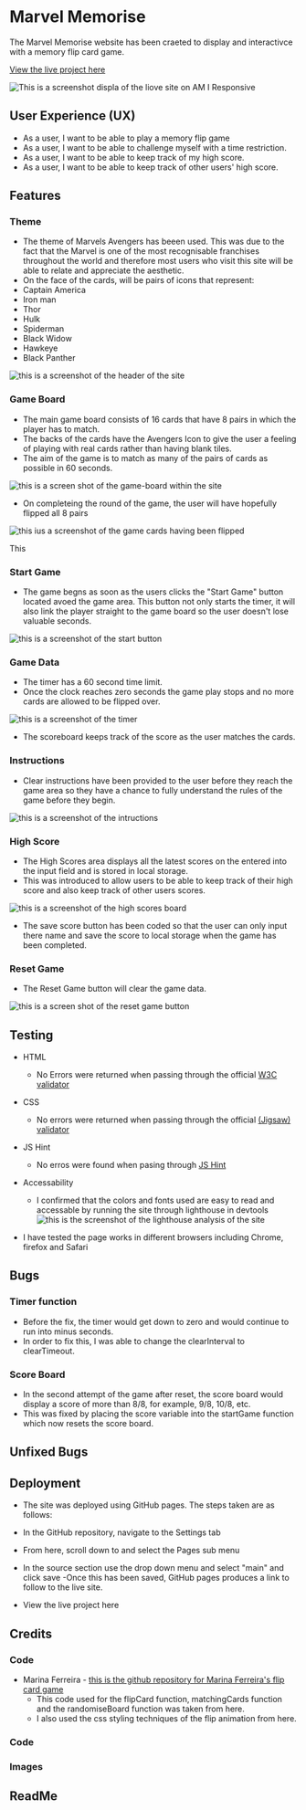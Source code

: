 # Marvel Memorise
The Marvel Memorise website has been craeted to display and interactivce with a memory flip card game. 

[View the live project here](https://donald-macritchie.github.io/memory-flip-card/)

![This is a screenshot displa of the liove site on AM I Responsive](./assets/screenshots/responsive.png)

## User Experience (UX)
 - As a user, I want to be able to play a memory flip game
 - As a user, I want to be able to challenge myself with a time restriction.
 - As a user, I want to be able to keep track of my high score.
 - As a user, I want to be able to keep track of other users' high score.

## Features

### Theme

 - The theme of Marvels Avengers has beeen used. This was due to the fact that the Marvel is one of the most recognisable franchises throughout the world and therefore most users who visit this site will be able to relate and appreciate the aesthetic.
- On the face of the cards, will be pairs of icons that represent:
- Captain America
- Iron man
- Thor
- Hulk
- Spiderman
- Black Widow
- Hawkeye
- Black Panther 

 ![this is a screenshot of the header of the site](./assets/screenshots/title.png) 

### Game Board

 - The main game board consists of 16 cards that have 8 pairs in which the player has to match. 
 - The backs of the cards have the Avengers Icon to give the user a feeling of playing with real cards rather than having blank tiles. 
 - The aim  of the game is to match as many of the pairs of cards as possible in 60 seconds.
 
 ![this is a screen shot of the game-board within the site](./assets/screenshots/game-board-unflip.png)

 - On completeing the round of the game, the user will have hopefully flipped all 8 pairs

 ![this ius a screenshot of the game cards having been flipped](./assets/screenshots/game-board-flip.png) 

 This 

### Start Game

 - The game begns as soon as the users clicks the "Start Game" button located avoed the game area. This button not only starts the timer, it will also link the player straight to the game board so the user doesn't lose valuable seconds. 

 ![this is a screenshot of the start button](./assets/screenshots/start-button.png)


### Game Data

 - The timer has a 60 second time limit. 
 - Once the clock reaches zero seconds the game play stops and no more cards are allowed to be flipped over. 

 ![this is a screenshot of the timer](./assets/screenshots/game-data.png)

- The scoreboard keeps track of the score as the user matches the cards. 


### Instructions

 - Clear instructions have been provided to the user before they reach the game area so they have a chance to fully understand the rules of the game before they begin. 

 ![this is a screenshot of the intructions](./assets/screenshots/instructions.png)
### High Score

- The High Scores area displays all the latest scores on the entered into the input field and is stored in local storage.
- This was introduced to allow users to be able to keep track of their high score and also keep track of other users scores. 

![this is a screenshot of the high scores board](./assets/screenshots/high-score.png)

 - The save score button has been coded so that the user can only input there name and save the score to local storage when the game has been completed. 

### Reset Game
 - The Reset Game button will clear the game data.

![this is a screen shot of the reset game button](./assets/screenshots/reset-button.png)

## Testing

- HTML
  - No Errors were returned when passing through the official [W3C validator](https://validator.w3.org/)

- CSS
  - No errors were returned when passing through the official [(Jigsaw) validator](https://jigsaw.w3.org/css-validator/)

- JS Hint
  - No erros were found when pasing through [JS Hint](https://jshint.com/)

- Accessability
   -   I confirmed that the colors and fonts used are easy to read and accessable by running the site through lighthouse in devtools
   ![this is the screenshot of the lighthouse analysis of the site](./assets/screenshots/lighthouse.png)

- I have tested the page works in different browsers including Chrome, firefox and Safari

## Bugs

### Timer function
 - Before the fix, the timer would get down to zero and would continue to run into minus seconds.
 - In order to fix this, I was able to change the clearInterval to clearTimeout.

### Score Board
 - In the second attempt of the game after reset, the score board would display a score of more than 8/8, for example, 9/8, 10/8, etc. 
 - This was fixed by placing the score variable into the startGame function which now resets the score board. 


## Unfixed Bugs


## Deployment
 - The site was deployed using GitHub pages. The steps taken are as follows:

 - In the GitHub repository, navigate to the Settings tab
 - From here, scroll down to and select the Pages sub menu
 - In the source section use the drop down menu and select "main" and
 click save -Once this has been saved, GitHub pages produces a link to follow to the live site.
 - View the live project here

## Credits

### Code
 - Marina Ferreira -  [this is the github repository for Marina Ferreira's flip card game](https://github.com/code-sketch/memory-game)
   - This code used for the flipCard function, matchingCards function and the randomiseBoard function was taken from here. 
   - I also used the css styling techniques of the flip animation from here.

### Code

### Images

## ReadMe
